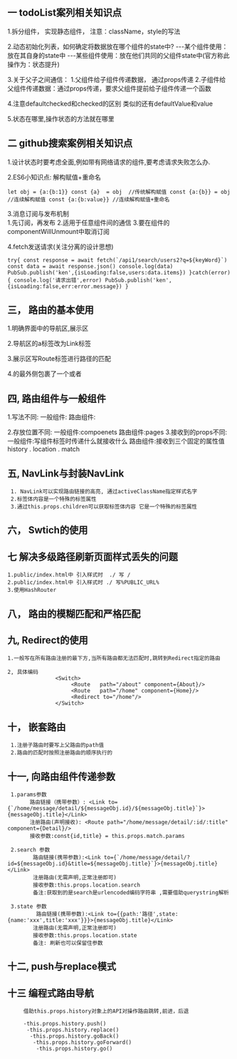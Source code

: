 ## 一 todoList案列相关知识点

1.拆分组件， 实现静态组件， 注意：className，style的写法

2.动态初始化列表，如何确定将数据放在哪个组件的state中?
    ---某个组件使用：放在其自身的state中
    ---某些组件使用：放在他们共同的父组件state中(官方称此操作为：状态提升)

3.关于父子之间通信：
    1.父组件给子组件传递数据， 通过props传递
    2.子组件给父组件传递数据：通过props传递，要求父组件提前给子组件传递一个函数
    
4.注意defaultchecked和checked的区别 类似的还有defaultValue和value

5.状态在哪里,操作状态的方法就在哪里

## 二 github搜索案例相关知识点
1.设计状态时要考虑全面,例如带有网络请求的组件,要考虑请求失败怎么办. 

2.ES6小知识点: 解构赋值+重命名
  
``let obj = {a:{b:1}}
     const {a}  = obj  //传统解构赋值
     const {a:{b}} = obj //连续解构赋值
     const {a:{b:value}} //连续解构赋值+重命名``
     
3.消息订阅与发布机制   
      1.先订阅，再发布
      2.适用于任意组件间的通信
      3.要在组件的componentWillUnmount中取消订阅

4.fetch发送请求(关注分离的设计思想)

``try{
        const response = await fetch(`/api1/search/users2?q=${keyWord}`)
        const data = await response.json()
        console.log(data)
        PubSub.publish('ken',{isLoading:false,users:data.items})
        }catch(error){
        console.log('请求出错',error)
        PubSub.publish('ken',{isLoading:false,err:error.message})
    }``   


## 三， 路由的基本使用 

   1.明确界面中的导航区,展示区

   2.导航区的a标签改为Link标签

   3.展示区写Route标签进行路径的匹配
       <Route path='/xxxx' component ={Demo}/>
   
   4.<App>的最外侧包裹了一个<BrowserRouter>或者<HashRouter>


## 四, 路由组件与一般组件

   1.写法不同: 
             一般组件:<DEMO/>
             路由组件:<Route  path="/home" component={Home}/>

   2.存放位置不同:
            一般组件:compoenets
            路由组件:pages
   3.接收到的props不同:
            一般组件:写组件标签时传递什么就接收什么
            路由组件:接收到三个固定的属性值                   
                    history . location  . match

##  五, NavLink与封装NavLink
   
     1. NavLink可以实现路由链接的高亮, 通过activeClassName指定样式名字
     2.标签体内容是一个特殊的标签属性
     3.通过this.props.children可以获取标签体内容 它是一个特殊的标签属性


##  六， Swtich的使用


##  七 解决多级路径刷新页面样式丢失的问题

    1.public/index.html中 引入样式时  ./ 写 / 
    2.public/index.html中 引入样式时 ./ 写%PUBLIC_URL%
    3.使用HashRouter


##   八， 路由的模糊匹配和严格匹配

##   九, Redirect的使用
     
    1.一般写在所有路由注册的最下方,当所有路由都无法匹配时,跳转到Redirect指定的路由

    2, 具体编码
                   <Switch>
                        <Route   path="/about" component={About}/>
                        <Route   path="/home" component={Home}/>
                        <Redirect to="/home"/>
                   </Switch>
       
##  十， 嵌套路由
     1.注册子路由时要写上父路由的path值
     2.路由的匹配时按照注册路由的顺序执行的


##   十一, 向路由组件传递参数

     1.params参数
           路由链接（携带参数）: <Link to={`/home/message/detail/${messageObj.id}/${messageObj.title}`}>{messageObj.title}</Link>
           注册路由(声明接收): <Route path="/home/message/detail/:id/:title" component={Detail}/>
           接收参数:const{id,title} = this.props.match.params

     2.search 参数
            路由链接(携带参数):<Link to={`/home/message/detail/?id=${messageObj.id}&title=${messageObj.title}`}>{messageObj.title}</Link>
            注册路由(无需声明,正常注册即可)   
            接收参数:this.props.location.search
            备注:获取到的是search是urlencoded编码字符串 ,需要借助querystring解析  

     3.state 参数       
             路由链接(携带参数):<Link to={{path:'路径',state:{name:'xxx',title:'xxx'}}}>{messageObj.title}</Link>
            注册路由(无需声明,正常注册即可)   
            接收参数:this.props.location.state
            备注: 刷新也可以保留住参数

##  十二, push与replace模式



## 十三  编程式路由导航
         
         借助this.props.history对象上的API对操作路由跳转,前进，后退

         -this.props.history.push()
          -this.props.history.replace()
           -this.props.history.goBack()
            -this.props.history.goForward()
             -this.props.history.go()
    